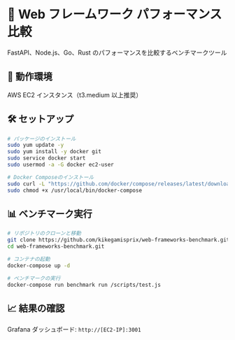 # 🚀 Web フレームワーク パフォーマンス比較

FastAPI、Node.js、Go、Rust のパフォーマンスを比較するベンチマークツール

## 🎯 動作環境

AWS EC2 インスタンス（t3.medium 以上推奨）

## 🛠 セットアップ

```bash
# パッケージのインストール
sudo yum update -y
sudo yum install -y docker git
sudo service docker start
sudo usermod -a -G docker ec2-user

# Docker Composeのインストール
sudo curl -L "https://github.com/docker/compose/releases/latest/download/docker-compose-$(uname -s)-$(uname -m)" -o /usr/local/bin/docker-compose
sudo chmod +x /usr/local/bin/docker-compose
```

## 📊 ベンチマーク実行

```bash
# リポジトリのクローンと移動
git clone https://github.com/kikegamisprix/web-frameworks-benchmark.git
cd web-frameworks-benchmark.git

# コンテナの起動
docker-compose up -d

# ベンチマークの実行
docker-compose run benchmark run /scripts/test.js
```

## 📈 結果の確認

Grafana ダッシュボード: `http://[EC2-IP]:3001`
